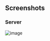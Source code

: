 ## Screenshots
### Server
![image](https://github.com/Nanisong/at2-mainFinal/assets/124329841/f0bdfe2a-6ab2-425e-976b-feb89496c387)
